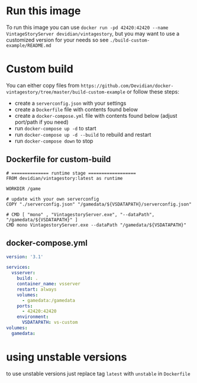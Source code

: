 # Run this image
To run this image you can use `docker run -pd 42420:42420 --name VintageStoryServer devidian/vintagestory`, but you may want to use a customized version for your needs so see `./build-custom-example/README.md`

# Custom build
You can either copy files from `https://github.com/Devidian/docker-vintagestory/tree/master/build-custom-example` or follow these steps:

- create a `serverconfig.json` with your settings
- create a `Dockerfile` file with contents found below
- create a `docker-compose.yml` file with contents found below (adjust port/path if you need)
- run `docker-compose up -d` to start
- run `docker-compose up -d --build` to rebuild and restart
- run `docker-compose down` to stop

## Dockerfile for custom-build

```docker
# ============== runtime stage ==================
FROM devidian/vintagestory:latest as runtime

WORKDIR /game

# update with your own serverconfig
COPY "./serverconfig.json" "/gamedata/${VSDATAPATH}/serverconfig.json"

# CMD [ "mono" , "VintagestoryServer.exe", "--dataPath", "/gamedata/${VSDATAPATH}" ]
CMD mono VintagestoryServer.exe --dataPath "/gamedata/${VSDATAPATH}"

```

## docker-compose.yml

```yml
version: '3.1'

services: 
  vsserver:
    build: .
    container_name: vsserver
    restart: always
    volumes: 
      - gamedata:/gamedata
    ports:
      - 42420:42420
    environment:
      VSDATAPATH: vs-custom
volumes:
  gamedata:
```

# using unstable versions
to use unstable versions just replace tag `latest` with `unstable` in `Dockerfile`